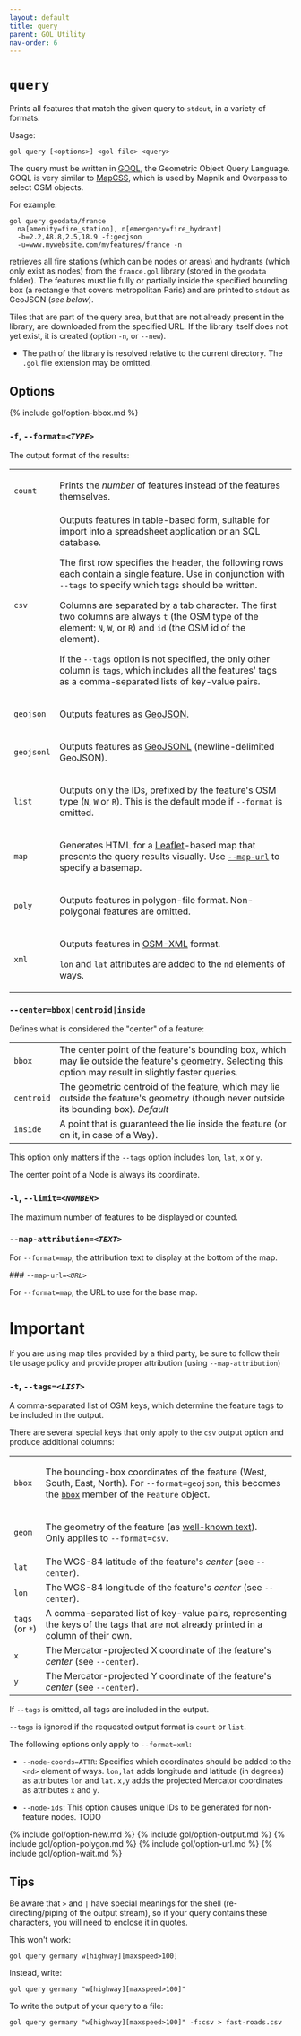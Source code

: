 ```yaml
---
layout: default
title: query
parent: GOL Utility
nav-order: 6
---
```


# `query`

Prints all features that match the given query to `stdout`, in a variety of formats.

Usage:

    gol query [<options>] <gol-file> <query>

The query must be written in [GOQL](../goql), the Geometric Object Query Language. GOQL is very
similar to [MapCSS](https://wiki.openstreetmap.org/wiki/MapCSS/0.2), which is used 
by Mapnik and Overpass to select OSM objects.

For example:

    gol query geodata/france 
      na[amenity=fire_station], n[emergency=fire_hydrant]
      -b=2.2,48.8,2.5,18.9 -f:geojson 
      -u=www.mywebsite.com/myfeatures/france -n

retrieves all fire stations (which can be nodes or areas) and hydrants
(which only exist as nodes) from the `france.gol` library (stored in the `geodata`
folder). The features must lie fully or partially inside the specified bounding box (a rectangle that covers metropolitan Paris) and are printed to `stdout` as GeoJSON (*see below*).

Tiles that are part of the query area, but that are not already present in the
library, are downloaded from the specified URL. If the library itself does not yet
exist, it is created (option `-n`, or `--new`).

- The path of the library is resolved relative to the current directory. The `.gol`
  file extension may be omitted.

## Options

{% include gol/option-bbox.md %}

### `-f`, <code>--format=<em>&lt;TYPE&gt;</em></code>

The output format of the results:

<table>
  <tr>
    <td><code>count</code></td>
    <td markdown="span">

Prints the *number* of features instead of the features themselves. 
  
  </td>
</tr>
<tr>
    <td><code>csv</code></td>
    <td markdown="1">
Outputs features in table-based form, suitable for import into a spreadsheet 
application or an SQL database.

The first row specifies the header, the following rows each contain a single
feature. Use in conjunction with `--tags` to specify which tags
should be written. 

Columns are separated by a tab character. The first two columns are always
`t` (the OSM type of the element: `N`, `W`, or `R`) and `id` (the OSM id
of the element).

If the `--tags` option is not specified, the only other column is `tags`,
which includes all the features' tags as a comma-separated
lists of key-value pairs.

  </td>
</tr>
<tr>
    <td><code>geojson</code></td>
    <td markdown="span">

Outputs features as [GeoJSON](https://geojson.org).
 
  </td>
</tr>
<tr>
    <td><code>geojsonl</code></td>
    <td markdown="span">

Outputs features as [GeoJSONL](https://stevage.github.io/ndgeojson/) (newline-delimited GeoJSON).

  </td>
</tr>
<tr>
   <td><code>list</code></td>
    <td markdown="span">

Outputs only the IDs, prefixed by the feature's OSM type (`N`, `W` or `R`).
This is the default mode if `--format` is omitted.

  </td>
</tr>
<tr>
  <td><code>map</code></td>
  <td markdown="span">

Generates HTML for a [Leaflet](https://leafletjs.com/)-based map
that presents the query results visually. Use [`--map-url`](#option-map-url) to specify a
basemap.

  </td>
</tr>
<tr>
  <td><code>poly</code></td>
  <td markdown="span">

Outputs features in polygon-file format. Non-polygonal features are omitted.
  
  </td>
</tr>
<tr>
  <td><code>xml</code></td>
  <td markdown="span">

Outputs features in [OSM-XML](https://wiki.openstreetmap.org/wiki/OSM_XML) format.
    
`lon` and `lat` attributes are added to the `nd` elements of ways.

  </td>
</tr>
</table>

### `--center=bbox|centroid|inside`

Defines what is considered the "center" of a feature:

<table>
  <tr>
    <td><code>bbox</code></td>
    <td>
        The center point of the feature's bounding box, which may lie outside the
        feature's geometry. Selecting this option may result in slightly faster 
        queries.
    </td>
  </tr>
  <tr>
    <td><code>centroid</code></td>
    <td>
        The geometric centroid of the feature, which may lie outside the
        feature's geometry (though never outside its bounding box). <em>Default</em> 
    </td>
  </tr>
  <tr>
    <td><code>inside</code></td>
    <td>
        A point that is guaranteed the lie inside the feature (or on it, 
        in case of a Way). 
    </td>
  </tr>
</table>

  This option only matters if the `--tags` option includes `lon`, `lat`, `x` or `y`.

  The center point of a Node is always its coordinate.

### `-l`, <code>--limit=<em>&lt;NUMBER&gt;</em></code>

The maximum number of features to be displayed or counted.

### <code>--map-attribution=<em>&lt;TEXT&gt;</em></code>

For `--format=map`, the attribution text to display at the bottom of the map.

<a name="option-map-url">
### <code>--map-url=<em>&lt;URL&gt;</em></code>

For `--format=map`, the URL to use for the base map.

<div class="note box" markdown="1">
    
# Important

If you are using map tiles provided by a third party, be sure to follow their 
tile usage policy and provide proper attribution (using `--map-attribution`)
</div>

### `-t`, <code>--tags=<em>&lt;LIST&gt;</em></code>

A comma-separated list of OSM keys, which determine the feature tags to be
included in the output.

There are several special keys that only apply to the `csv` output option and produce
additional columns:

<table>
  <tr>
    <td><code>bbox</code></td>
    <td markdown="span">

The bounding-box coordinates of the feature (West, South, East, North).
For `--format=geojson`, this becomes the [`bbox`](https://datatracker.ietf.org/doc/html/rfc7946#section-5) member of the `Feature` object.
 
  </td>
</tr>
<tr>
  <td><code>geom</code></td>
  <td>

The geometry of the feature (as <a href="https://en.wikipedia.org/wiki/Well-known_text_representation_of_geometry">well-known text</a>).<br>
          Only applies to <code>--format=csv</code>. 
      </td>
    </tr>
    <tr>
      <td><code>lat</code></td>
      <td>
          The WGS-84 latitude of the feature's <em>center</em> (see <code>--center</code>). 
      </td>
    </tr>
    <tr>
      <td><code>lon</code></td>
      <td>
          The WGS-84 longitude of the feature's <em>center</em> (see <code>--center</code>). 
      </td>
    </tr>
    <tr>
      <td><code>tags</code><br>(or&nbsp;<code>*</code>)</td>
      <td>
          A comma-separated list of key-value pairs, representing the keys of the tags
          that are not already printed in a column of their own. 
       </td>
    </tr>
    <tr>
      <td><code>x</code></td>
      <td>
          The Mercator-projected X coordinate of the feature's <em>center</em> (see <code>--center</code>). 
      </td>
    </tr>
    <tr>
      <td><code>y</code></td>
      <td>
          The Mercator-projected Y coordinate of the feature's <em>center</em> (see <code>--center</code>). 
      </td>
    </tr>
  </table>

  If `--tags` is omitted, all tags are included in the output.

  `--tags` is ignored if the requested output format is `count` or `list`.


The following options only apply to `--format=xml`:

- `--node-coords=ATTR`: Specifies which coordinates should be added to the `<nd>` element
  of ways. `lon,lat` adds longitude and latitude (in degrees) as attributes
  `lon` and `lat`. `x,y` adds the projected Mercator coordinates as attributes
  `x` and `y`.

- `--node-ids`: This option causes unique IDs to be generated for non-feature nodes. TODO


{% include gol/option-new.md %}
{% include gol/option-output.md %}
{% include gol/option-polygon.md %}
{% include gol/option-url.md %}
{% include gol/option-wait.md %}


## Tips

Be aware that `>` and `|` have special meanings for the shell (re-directing/piping of the
output stream), so if your query contains these characters, you will need to enclose it in  quotes.

This won't work:

    gol query germany w[highway][maxspeed>100]

Instead, write:

    gol query germany "w[highway][maxspeed>100]"

To write the output of your query to a file:

    gol query germany "w[highway][maxspeed>100]" -f:csv > fast-roads.csv

